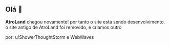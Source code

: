 ## Olá 👋

**AtroLand** chegou novamente! por tanto o site está sendo desenvolvimento. o site antigo de AtroLand foi removido, e criamos outro

por: u/ShowerThoughtStorm e WebWaves